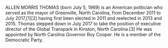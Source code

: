 ALLEN MORRIS THOMAS (born July 5, 1969) is an American politician who served as the mayor of Greenville, North Carolina, from December 2011 to July 2017,[1][2] having first been elected in 2011 and reelected in 2013 and 2015. Thomas stepped down in July 2017 to take the position of executive director of the Global Transpark in Kinston, North Carolina.[3] He was appointed by North Carolina Governor Roy Cooper. He is a member of the Democratic Party.
